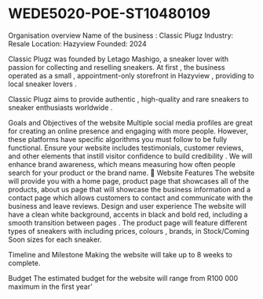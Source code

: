# WEDE5020-POE-ST10480109
Organisation overview
Name of the business : Classic Plugz
Industry: Resale
Location: Hazyview 
Founded: 2024

Classic Plugz was founded by Letago Mashigo, a sneaker lover with passion for collecting and reselling sneakers. At first , the business operated as a small , appointment-only storefront in Hazyview , providing to local sneaker lovers .

Classic Plugz aims to provide authentic , high-quality and rare sneakers to sneaker enthusiasts worldwide .

Goals and Objectives of the website 
Multiple social media profiles are great for creating an online presence and engaging with more people. However, these platforms have specific algorithms you must follow to be fully functional. Ensure your website includes testimonials, customer reviews, and other elements that instill visitor confidence to build credibility .
We will enhance brand awareness, which means measuring how often people search for your product or the brand name.

Website Features
The website will provide you with a home page, product page that showcases all of the products, about us page that will showcase the business information and a contact page which allows customers to contact and communicate with the business and leave reviews.
Design and user experience
The website will have a clean white background, accents in black and bold red, including a smooth transition between pages .
The product page will feature different types of sneakers with including prices, colours , brands, in Stock/Coming Soon sizes for each sneaker.

Timeline and Milestone
Making the website will take up to 8 weeks to complete. 

Budget 
The estimated budget for the website will range from R100 000 maximum in the first year’

